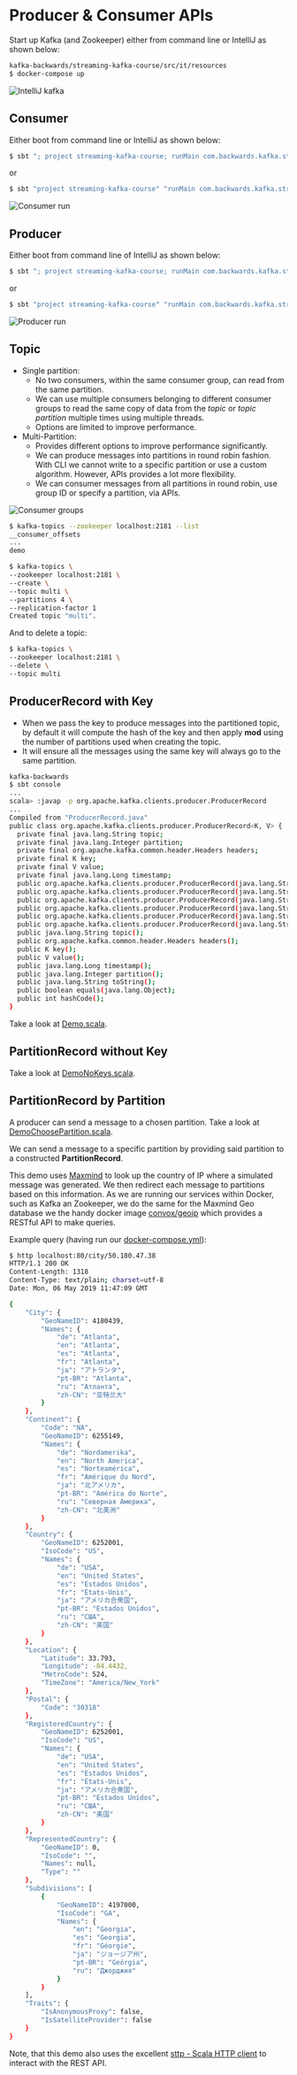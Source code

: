 # Producer & Consumer APIs

Start up Kafka (and Zookeeper) either from command line or IntelliJ as shown below:

```bash
kafka-backwards/streaming-kafka-course/src/it/resources
$ docker-compose up
```

![IntelliJ kafka](images/intellij-kafka.png)

## Consumer

Either boot from command line or IntelliJ as shown below:

```bash
$ sbt "; project streaming-kafka-course; runMain com.backwards.kafka.streaming.demo.ConsumerDemo"
```

or

```bash
$ sbt "project streaming-kafka-course" "runMain com.backwards.kafka.streaming.demo.ConsumerDemo"
```

![Consumer run](images/consumer-run.png)

## Producer

Either boot from command line of IntelliJ as shown below:

```bash
$ sbt "; project streaming-kafka-course; runMain com.backwards.kafka.streaming.demo.ProducerDemo"
```

or

```bash
$ sbt "project streaming-kafka-course" "runMain com.backwards.kafka.streaming.demo.ProducerDemo"
```

![Producer run](images/producer-run.png)

## Topic

- Single partition:
  - No two consumers, within the same consumer group, can read from the same partition.
  - We can use multiple consumers belonging to different consumer groups to read the same copy of data from the *topic* or *topic partition* multiple times using multiple threads.
  - Options are limited to improve performance.
- Multi-Partition:
  - Provides different options to improve performance significantly.
  - We can produce messages into partitions in round robin fashion. With CLI we cannot write to a specific partition or use a custom algorithm. However, APIs provides a lot more flexibility.
  - We can consumer messages from all partitions in round robin, use group ID or specify a partition, via APIs.

![Consumer groups](images/consumer-group.png)

```bash
$ kafka-topics --zookeeper localhost:2181 --list 
__consumer_offsets
...
demo
```

```bash
$ kafka-topics \
--zookeeper localhost:2181 \
--create \
--topic multi \
--partitions 4 \
--replication-factor 1
Created topic "multi".
```

And to delete a topic:

```bash
$ kafka-topics \
--zookeeper localhost:2181 \
--delete \
--topic multi
```

## ProducerRecord with Key

- When we pass the key to produce messages into the partitioned topic, by default it will compute the hash of the key and then apply **mod** using the number of partitions used when creating the topic.
- It will ensure all the messages using the same key will always go to the same partition.

```bash
kafka-backwards
$ sbt console
...
scala> :javap -p org.apache.kafka.clients.producer.ProducerRecord
...
Compiled from "ProducerRecord.java"
public class org.apache.kafka.clients.producer.ProducerRecord<K, V> {
  private final java.lang.String topic;
  private final java.lang.Integer partition;
  private final org.apache.kafka.common.header.Headers headers;
  private final K key;
  private final V value;
  private final java.lang.Long timestamp;
  public org.apache.kafka.clients.producer.ProducerRecord(java.lang.String, java.lang.Integer, java.lang.Long, K, V, java.lang.Iterable<org.apache.kafka.common.header.Header>);
  public org.apache.kafka.clients.producer.ProducerRecord(java.lang.String, java.lang.Integer, java.lang.Long, K, V);
  public org.apache.kafka.clients.producer.ProducerRecord(java.lang.String, java.lang.Integer, K, V, java.lang.Iterable<org.apache.kafka.common.header.Header>);
  public org.apache.kafka.clients.producer.ProducerRecord(java.lang.String, java.lang.Integer, K, V);
  public org.apache.kafka.clients.producer.ProducerRecord(java.lang.String, K, V);
  public org.apache.kafka.clients.producer.ProducerRecord(java.lang.String, V);
  public java.lang.String topic();
  public org.apache.kafka.common.header.Headers headers();
  public K key();
  public V value();
  public java.lang.Long timestamp();
  public java.lang.Integer partition();
  public java.lang.String toString();
  public boolean equals(java.lang.Object);
  public int hashCode();
}
```

Take a look at [Demo.scala](../src/main/scala/com/backwards/kafka/streaming/demo/Demo.scala).

## PartitionRecord without Key

Take a look at [DemoNoKeys.scala](../src/main/scala/com/backwards/kafka/streaming/demo/DemoNoKeys.scala).

## PartitionRecord by Partition

A producer can send a message to a chosen partition. Take a look at [DemoChoosePartition.scala](../src/main/scala/com/backwards/kafka/streaming/demo/DemoChoosePartition.scala).

We can send a message to a specific partition by providing said partition to a constructed **PartitionRecord**.

This demo uses [Maxmind](https://www.maxmind.com/) to look up the country of IP where a simulated message was generated. We then redirect each message to partitions based on this information. As we are running our services within Docker, such as Kafka an Zookeeper, we do the same for the Maxmind Geo database we the handy docker image [convox/geoip](https://github.com/convox/geoip) which provides a RESTful API to make queries.

Example query (having run our [docker-compose.yml](../src/it/resources/docker-compose.yml)):

```bash
$ http localhost:80/city/50.180.47.38
HTTP/1.1 200 OK
Content-Length: 1318
Content-Type: text/plain; charset=utf-8
Date: Mon, 06 May 2019 11:47:09 GMT

{
    "City": {
        "GeoNameID": 4180439,
        "Names": {
            "de": "Atlanta",
            "en": "Atlanta",
            "es": "Atlanta",
            "fr": "Atlanta",
            "ja": "アトランタ",
            "pt-BR": "Atlanta",
            "ru": "Атланта",
            "zh-CN": "亚特兰大"
        }
    },
    "Continent": {
        "Code": "NA",
        "GeoNameID": 6255149,
        "Names": {
            "de": "Nordamerika",
            "en": "North America",
            "es": "Norteamérica",
            "fr": "Amérique du Nord",
            "ja": "北アメリカ",
            "pt-BR": "América do Norte",
            "ru": "Северная Америка",
            "zh-CN": "北美洲"
        }
    },
    "Country": {
        "GeoNameID": 6252001,
        "IsoCode": "US",
        "Names": {
            "de": "USA",
            "en": "United States",
            "es": "Estados Unidos",
            "fr": "États-Unis",
            "ja": "アメリカ合衆国",
            "pt-BR": "Estados Unidos",
            "ru": "США",
            "zh-CN": "美国"
        }
    },
    "Location": {
        "Latitude": 33.793,
        "Longitude": -84.4432,
        "MetroCode": 524,
        "TimeZone": "America/New_York"
    },
    "Postal": {
        "Code": "30318"
    },
    "RegisteredCountry": {
        "GeoNameID": 6252001,
        "IsoCode": "US",
        "Names": {
            "de": "USA",
            "en": "United States",
            "es": "Estados Unidos",
            "fr": "États-Unis",
            "ja": "アメリカ合衆国",
            "pt-BR": "Estados Unidos",
            "ru": "США",
            "zh-CN": "美国"
        }
    },
    "RepresentedCountry": {
        "GeoNameID": 0,
        "IsoCode": "",
        "Names": null,
        "Type": ""
    },
    "Subdivisions": [
        {
            "GeoNameID": 4197000,
            "IsoCode": "GA",
            "Names": {
                "en": "Georgia",
                "es": "Georgia",
                "fr": "Géorgie",
                "ja": "ジョージア州",
                "pt-BR": "Geórgia",
                "ru": "Джорджия"
            }
        }
    ],
    "Traits": {
        "IsAnonymousProxy": false,
        "IsSatelliteProvider": false
    }
}
```

Note, that this demo also uses the excellent [sttp - Scala HTTP client](https://sttp.readthedocs.io/) to interact with the REST API.